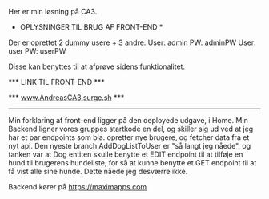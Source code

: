 Her er min løsning på CA3.

* OPLYSNINGER TIL BRUG AF FRONT-END *

Der er oprettet 2 dummy usere + 3 andre.
User: admin PW: adminPW
User: user PW: userPW

Disse kan benyttes til at afprøve sidens funktionalitet.

*** LINK TIL FRONT-END ***

*** www.AndreasCA3.surge.sh ***

***                     ***

Min forklaring af front-end ligger på den deployede udgave, i Home. 
Min Backend ligner vores gruppes startkode en del, og skiller sig ud ved at jeg har et par endpoints som bla. opretter nye brugere, og fetcher data fra et nyt api.
Den nyeste branch AddDogListToUser er "så langt jeg nåede", og tanken var at Dog entiten skulle benytte et EDIT endpoint til at tilføje en hund til brugerens hundeliste, for så at kunne benytte et GET endpoint til at få vist alle sine hunde. Dette nåede jeg desværre ikke. 

Backend kører på https://maximapps.com
